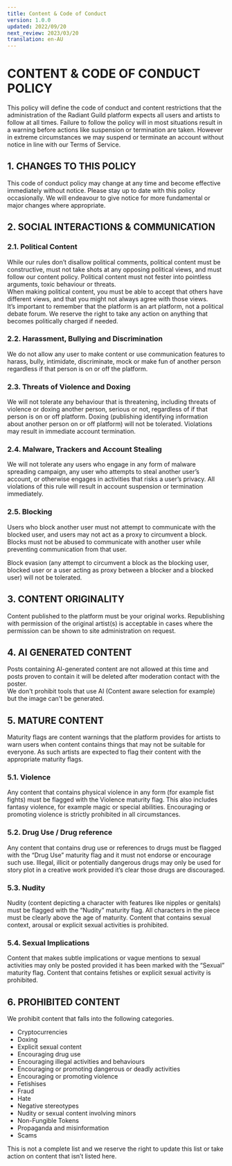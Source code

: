 ```yaml
---
title: Content & Code of Conduct
version: 1.0.0
updated: 2022/09/20
next_review: 2023/03/20
translation: en-AU
---
```


# CONTENT & CODE OF CONDUCT POLICY
This policy will define the code of conduct and content restrictions that the administration of the Radiant Guild platform expects all users and artists to follow at all times. Failure to follow the policy will in most situations result in a warning before actions like suspension or termination are taken. However in extreme circumstances we may suspend or terminate an account without notice in line with our Terms of Service.

## 1. CHANGES TO THIS POLICY
This code of conduct policy may change at any time and become effective immediately without notice. Please stay up to date with this policy occasionally. We will endeavour to give notice for more fundamental or major changes where appropriate.

## 2. SOCIAL INTERACTIONS & COMMUNICATION
### 2.1. Political Content
While our rules don’t disallow political comments, political content must be constructive, must not take shots at any opposing political views, and must follow our content policy. Political content must not fester into pointless arguments, toxic behaviour or threats.  
When making political content, you must be able to accept that others have different views, and that you might not always agree with those views.  
It’s important to remember that the platform is an art platform, not a political debate forum. We reserve the right to take any action on anything that becomes politically charged if needed.

### 2.2. Harassment, Bullying and Discrimination
We do not allow any user to make content or use communication features to harass, bully, intimidate, discriminate, mock or make fun of another person regardless if that person is on or off the platform.
### 2.3. Threats of Violence and Doxing
We will not tolerate any behaviour that is threatening, including threats of violence or doxing another person, serious or not, regardless of if that person is on or off platform. Doxing (publishing identifying information about another person on or off platform) will not be tolerated. Violations may result in immediate account termination.
### 2.4. Malware, Trackers and Account Stealing
We will not tolerate any users who engage in any form of malware spreading campaign, any user who attempts to steal another user’s account, or otherwise engages in activities that risks a user’s privacy. All violations of this rule will result in account suspension or termination immediately.
### 2.5. Blocking
Users who block another user must not attempt to communicate with the blocked user, and users may not act as a proxy to circumvent a block. Blocks must not be abused to communicate with another user while preventing communication from that user.

Block evasion (any attempt to circumvent a block as the blocking user, blocked user or a user acting as proxy between a blocker and a blocked user) will not be tolerated.

## 3. CONTENT ORIGINALITY
Content published to the platform must be your original works. Republishing with permission of the original artist(s) is acceptable in cases where the permission can be shown to site administration on request.

## 4. AI GENERATED CONTENT
Posts containing AI-generated content are not allowed at this time and posts proven to contain it will be deleted after moderation contact with the poster.  
We don't prohibit tools that use AI (Content aware selection for example) but the image can't be generated.

## 5. MATURE CONTENT
Maturity flags are content warnings that the platform provides for artists to warn users when content contains things that may not be suitable for everyone. As such artists are expected to flag their content with the appropriate maturity flags.
### 5.1. Violence
Any content that contains physical violence in any form (for example fist fights) must be flagged with the Violence maturity flag. This also includes fantasy violence, for example magic or special abilities. Encouraging or promoting violence is strictly prohibited in all circumstances.
### 5.2. Drug Use / Drug reference
Any content that contains drug use or references to drugs must be flagged with the “Drug Use” maturity flag and it must not endorse or encourage such use. Illegal, illicit or potentially dangerous drugs may only be used for story plot in a creative work provided it’s clear those drugs are discouraged.
### 5.3. Nudity
Nudity (content depicting a character with features like nipples or genitals) must be flagged with the “Nudity” maturity flag. All characters in the piece must be clearly above the age of maturity. Content that contains sexual context, arousal or explicit sexual activities is prohibited.
### 5.4. Sexual Implications
Content that makes subtle implications or vague mentions to sexual activities may only be posted provided it has been marked with the “Sexual” maturity flag. Content that contains fetishes or explicit sexual activity is prohibited.

## 6. PROHIBITED CONTENT
We prohibit content that falls into the following categories.
- Cryptocurrencies
- Doxing
- Explicit sexual content
- Encouraging drug use
- Encouraging illegal activities and behaviours
- Encouraging or promoting dangerous or deadly activities
- Encouraging or promoting violence
- Fetishises
- Fraud
- Hate
- Negative stereotypes
- Nudity or sexual content involving minors
- Non-Fungible Tokens
- Propaganda and misinformation
- Scams

This is not a complete list and we reserve the right to update this list or take action on content that isn’t listed here.
